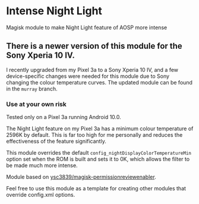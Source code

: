 # Intense Night Light
Magisk module to make Night Light feature of AOSP more intense

## There is a newer version of this module for the Sony Xperia 10 IV.

I recently upgraded from my Pixel 3a to a Sony Xperia 10 IV, and a few device-specific changes were needed for this module due to Sony changing the colour temperature curves. The updated module can be found in the `murray` branch.

### Use at your own risk
Tested only on a Pixel 3a running Android 10.0.

The Night Light feature on my Pixel 3a has a minimum colour temperature of 2596K by default. This is far too high for me personally and reduces the effectiveness of the feature significantly.

This module overrides the default ``config_nightDisplayColorTemperatureMin`` option set when the ROM is built and sets it to 0K, which allows the filter to be made much more intense.

Module based on [ysc3839/magisk-permissionreviewenabler](https://github.com/ysc3839/magisk-permissionreviewenabler).

Feel free to use this module as a template for creating other modules that override config.xml options.
